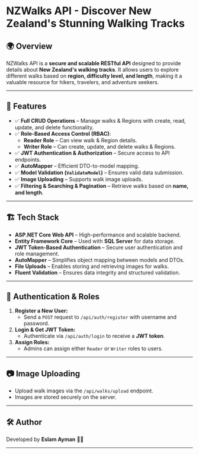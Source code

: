 # NZWalks API - Discover New Zealand's Stunning Walking Tracks

## 🌍 Overview
NZWalks API is a **secure and scalable RESTful API** designed to provide details about **New Zealand's walking tracks**. It allows users to explore different walks based on **region, difficulty level, and length**, making it a valuable resource for hikers, travelers, and adventure seekers.

---

## 🚀 Features

- ✅ **Full CRUD Operations** – Manage walks & Regions with create, read, update, and delete functionality.
- ✅ **Role-Based Access Control (RBAC)**:
  - **Reader Role** – Can view walk & Region details.
  - **Writer Role** – Can create, update, and delete walks & Regions.
- ✅ **JWT Authentication & Authorization** – Secure access to API endpoints.
- ✅ **AutoMapper** – Efficient DTO-to-model mapping.
- ✅ **Model Validation (`ValidateModel`)** – Ensures valid data submission.
- ✅ **Image Uploading** – Supports walk image uploads.
- ✅ **Filtering & Searching & Pagination** – Retrieve walks based on **name, and length**.

---

## 🏗️ Tech Stack

- **ASP.NET Core Web API** – High-performance and scalable backend.
- **Entity Framework Core** – Used with **SQL Server** for data storage.
- **JWT Token-Based Authentication** – Secure user authentication and role management.
- **AutoMapper** – Simplifies object mapping between models and DTOs.
- **File Uploads** – Enables storing and retrieving images for walks.
- **Fluent Validation** – Ensures data integrity and structured validation.

---


## 🔑 Authentication & Roles

1. **Register a New User:**
   - Send a `POST` request to `/api/auth/register` with username and password.
2. **Login & Get JWT Token:**
   - Authenticate via `/api/auth/login` to receive a **JWT token**.
3. **Assign Roles:**
   - Admins can assign either `Reader` or `Writer` roles to users.

---

## 📷 Image Uploading

- Upload walk images via the `/api/walks/upload` endpoint.
- Images are stored securely on the server.

---


## 🛠️ Author
Developed by **Eslam Ayman** 👨‍💻

---


